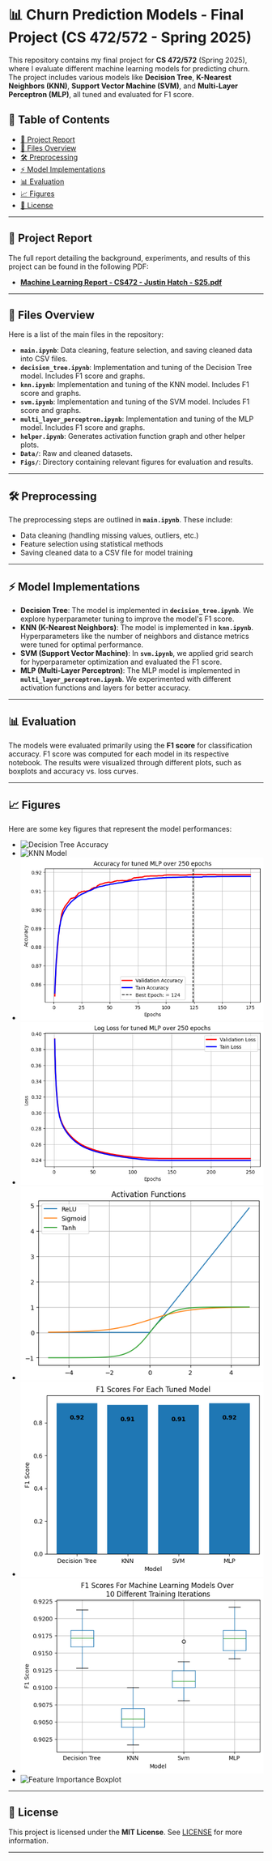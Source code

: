 # 📊 Churn Prediction Models - Final Project (CS 472/572 - Spring 2025)

This repository contains my final project for **CS 472/572** (Spring 2025), where I evaluate different machine learning models for predicting churn. The project includes various models like **Decision Tree**, **K-Nearest Neighbors (KNN)**, **Support Vector Machine (SVM)**, and **Multi-Layer Perceptron (MLP)**, all tuned and evaluated for F1 score.

## 📝 Table of Contents
- [📄 Project Report](#project-report)
- [📂 Files Overview](#files-overview)
- [🛠️ Preprocessing](#preprocessing)
- [⚡ Model Implementations](#model-implementations)
- [📊 Evaluation](#evaluation)
- [📈 Figures](#figures)
- [🤝 License](#license)

---

## 📄 Project Report
The full report detailing the background, experiments, and results of this project can be found in the following PDF:

- **[Machine Learning Report - CS472 - Justin Hatch - S25.pdf]([./Machine%20Learning%20Report%20-%20CS472%20-%20Justin%20-%20Hatch%20-%20S25%20-%20F.pdf](https://github.com/jhatch3/ML-Churn_Report/blob/main/Machine%20Learning%20Report%20-%20CS472%20-%20%20Justin%20-%20Hatch%20-%20S25%20-%20F.pdf))**

---

## 📂 Files Overview

Here is a list of the main files in the repository:

- **`main.ipynb`**: Data cleaning, feature selection, and saving cleaned data into CSV files.
- **`decision_tree.ipynb`**: Implementation and tuning of the Decision Tree model. Includes F1 score and graphs.
- **`knn.ipynb`**: Implementation and tuning of the KNN model. Includes F1 score and graphs.
- **`svm.ipynb`**: Implementation and tuning of the SVM model. Includes F1 score and graphs.
- **`multi_layer_perceptron.ipynb`**: Implementation and tuning of the MLP model. Includes F1 score and graphs.
- **`helper.ipynb`**: Generates activation function graph and other helper plots.
- **`Data/`**: Raw and cleaned datasets.
- **`Figs/`**: Directory containing relevant figures for evaluation and results.

---

## 🛠️ Preprocessing

The preprocessing steps are outlined in **`main.ipynb`**. These include:
- Data cleaning (handling missing values, outliers, etc.)
- Feature selection using statistical methods
- Saving cleaned data to a CSV file for model training

---

## ⚡ Model Implementations

- **Decision Tree**: The model is implemented in **`decision_tree.ipynb`**. We explore hyperparameter tuning to improve the model's F1 score.
- **KNN (K-Nearest Neighbors)**: The model is implemented in **`knn.ipynb`**. Hyperparameters like the number of neighbors and distance metrics were tuned for optimal performance.
- **SVM (Support Vector Machine)**: In **`svm.ipynb`**, we applied grid search for hyperparameter optimization and evaluated the F1 score.
- **MLP (Multi-Layer Perceptron)**: The MLP model is implemented in **`multi_layer_perceptron.ipynb`**. We experimented with different activation functions and layers for better accuracy.

---

## 📊 Evaluation

The models were evaluated primarily using the **F1 score** for classification accuracy. F1 score was computed for each model in its respective notebook. The results were visualized through different plots, such as boxplots and accuracy vs. loss curves.

---

## 📈 Figures

Here are some key figures that represent the model performances:

- ![Decision Tree Accuracy](./Figs/decision_tree_acc.png)
- ![KNN Model](./Figs/knn.png)
- ![MLP Accuracy](./Figs/mlp_acc.png)
- ![MLP Loss](./Figs/mlp_loss.png)
- ![Activation Functions](./Figs/activiations.png)
- ![F1 Score](./Figs/F1_score.png)
- ![F1 Boxplot](./Figs/F1_boxplot.png)
- ![Feature Importance Boxplot](./Figs/Features_Boxplot.png)

---

## 🤝 License

This project is licensed under the **MIT License**. See [LICENSE](./LICENSE) for more information.

---

